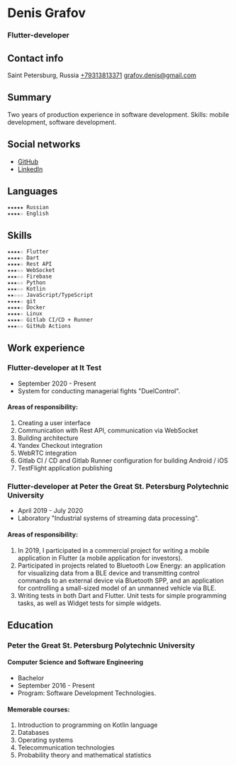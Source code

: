 # Denis Grafov
### Flutter-developer

## Contact info
Saint Petersburg, Russia
[+79313813371](tel:+79313813371)
[grafov.denis@gmail.com](mailto:grafov.denis@gmail.com)

## Summary
Two years of production experience in software development.
Skills: mobile development, software development.

## Social networks
* [GitHub](https://github.com/grafovdenis)
* [LinkedIn](https://www.linkedin.com/in/denis-grafov/)

## Languages
    ★★★★★ Russian
    ★★★★☆ English

## Skills
    ★★★★☆ Flutter
    ★★★★☆ Dart
    ★★★★☆ Rest API
    ★★★☆☆ WebSocket
    ★★★☆☆ Firebase
    ★★★☆☆ Python
    ★★★☆☆ Kotlin
    ★★☆☆☆ JavaScript/TypeScript
    ★★★★☆ git
    ★★★★☆ Docker
    ★★★★☆ Linux
    ★★★★☆ Gitlab CI/CD + Runner
    ★★★☆☆ GitHub Actions

## Work experience
### Flutter-developer at It Test
* September 2020 - Present
* System for conducting managerial fights "DuelControl".

#### Areas of responsibility:
1. Creating a user interface
2. Communication with Rest API, communication via WebSocket
3. Building architecture
4. Yandex Checkout integration
5. WebRTC integration
6. Gitlab CI / CD and Gitlab Runner configuration for building Android / iOS
7. TestFlight application publishing

### Flutter-developer at Peter the Great St. Petersburg Polytechnic University
* April 2019 - July 2020
* Laboratory "Industrial systems of streaming data processing".

#### Areas of responsibility:
1. In 2019, I participated in a commercial project for writing a mobile application in Flutter (a mobile application for investors).
2. Participated in projects related to Bluetooth Low Energy: an application for visualizing data from a BLE device and transmitting control commands to an external device via Bluetooth SPP, and an application for controlling a small-sized model of an unmanned vehicle via BLE.
3. Writing tests in both Dart and Flutter. Unit tests for simple programming tasks, as well as Widget tests for simple widgets.


## Education
### Peter the Great St. Petersburg Polytechnic University
#### Computer Science and Software Engineering
* Bachelor
* September 2016 - Present
* Program: Software Development Technologies.

#### Memorable courses:
1. Introduction to programming on Kotlin language
2. Databases
3. Operating systems
4. Telecommunication technologies
5. Probability theory and mathematical statistics